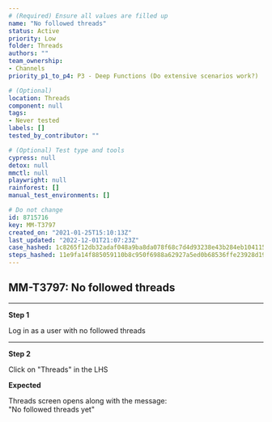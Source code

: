 ```yaml
---
# (Required) Ensure all values are filled up
name: "No followed threads"
status: Active
priority: Low
folder: Threads
authors: ""
team_ownership:
- Channels
priority_p1_to_p4: P3 - Deep Functions (Do extensive scenarios work?)

# (Optional)
location: Threads
component: null
tags:
- Never tested
labels: []
tested_by_contributor: ""

# (Optional) Test type and tools
cypress: null
detox: null
mmctl: null
playwright: null
rainforest: []
manual_test_environments: []

# Do not change
id: 8715716
key: MM-T3797
created_on: "2021-01-25T15:10:13Z"
last_updated: "2022-12-01T21:07:23Z"
case_hashed: 1c8265f12db32adaf048a9ba8da078f68c7d4d93238e43b284eb104115ae407485b417b0415ad85f98b82f53d97a69a2
steps_hashed: 11e9fa14f885059110b8c950f6988a62927a5ed0b68536ffe23928d19973accf942ffbc20e19b52814a8fba723428ffc
---
```


<!-- (Auto-generated) Based on frontmatter's "key" and "name" -->

## MM-T3797: No followed threads

---

**Step 1**

Log in as a user with no followed threads

---

**Step 2**

Click on "Threads" in the LHS

**Expected**

Threads screen opens along with the message:\
"No followed threads yet"
